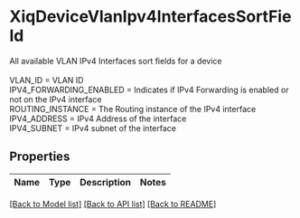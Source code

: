 # XiqDeviceVlanIpv4InterfacesSortField

All available VLAN IPv4 Interfaces sort fields for a device<br/><br/>VLAN_ID = VLAN ID <br/>IPV4_FORWARDING_ENABLED = Indicates if IPv4 Forwarding is enabled or not on the IPv4 interface <br/>ROUTING_INSTANCE = The Routing instance of the IPv4 interface<br/>IPV4_ADDRESS = IPv4 Address of the interface<br/>IPV4_SUBNET = IPv4 subnet of the interface<br/>
## Properties
Name | Type | Description | Notes
------------ | ------------- | ------------- | -------------

[[Back to Model list]](../README.md#documentation-for-models) [[Back to API list]](../README.md#documentation-for-api-endpoints) [[Back to README]](../README.md)



